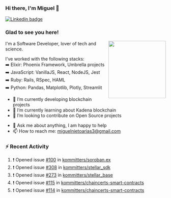 ### Hi there, I'm Miguel 👋

<a href="https://linkedin.com/in/miguelnietoa/" target="_blank" rel="noopener noreferrer">
  <img src="https://img.shields.io/badge/-LinkedIn-0e76a8?style=flat-square&logo=Linkedin&logoColor=white" alt="Linkedin badge">
</a>
<!-- [![Website Badge](https://img.shields.io/badge/Website-3b5998?style=flat-square&logo=google-chrome&logoColor=white)](#notavailablenow#) 

<img src="https://i.imgur.com/tbrLrt5.gif" width=400 alt="Coding GIF" align="right"/>
-->


### Glad to see you here!
<a href="https://github.com/miguelnietoa"><img src="https://github-readme-stats-git-masterrstaa-rickstaa.vercel.app/api?username=miguelnietoa&show_icons=true&hide_border=true&count_private=true&include_all_commits=true&theme=tokyonight" height="180em" align="right"/></a>
I'm a Software Developer, lover of tech and science. 

I've worked with the following stacks:\
➡️ Elixir: Phoenix Framework, Umbrella projects\
➡️ JavaScript: VanillaJS, React, NodeJS, Jest\
➡️ Ruby: Rails, RSpec, HAML\
➡️ Python: Pandas, Matplotlib, Plotly, Streamlit

- 🔭 I’m currently developing blockchain projects
- 🌱 I’m currently learning about Kadena blockchain
- 👯 I’m looking to contribute on Open Source projects
<!-- 
- 😄 I just finished a Machine Learning course! 
- 🤔 I’m looking for help with ...
-->
- 💬 Ask me about anything, I am happy to help
- 📫 How to reach me: miguelnietoarias3@gmail.com


### ⚡ Recent Activity

<!--START_SECTION:activity-->
1. ❗ Opened issue [#100](https://github.com/kommitters/soroban.ex/issues/100) in [kommitters/soroban.ex](https://github.com/kommitters/soroban.ex)
2. ❗ Opened issue [#308](https://github.com/kommitters/stellar_sdk/issues/308) in [kommitters/stellar_sdk](https://github.com/kommitters/stellar_sdk)
3. ❗ Opened issue [#273](https://github.com/kommitters/stellar_base/issues/273) in [kommitters/stellar_base](https://github.com/kommitters/stellar_base)
4. ❗ Opened issue [#115](https://github.com/kommitters/chaincerts-smart-contracts/issues/115) in [kommitters/chaincerts-smart-contracts](https://github.com/kommitters/chaincerts-smart-contracts)
5. ❗ Opened issue [#114](https://github.com/kommitters/chaincerts-smart-contracts/issues/114) in [kommitters/chaincerts-smart-contracts](https://github.com/kommitters/chaincerts-smart-contracts)
<!--END_SECTION:activity-->
